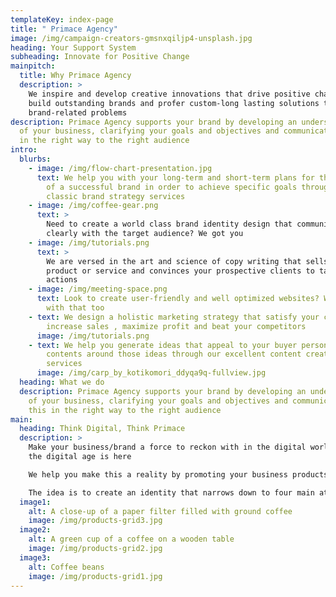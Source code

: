 ```yaml
---
templateKey: index-page
title: " Primace Agency"
image: /img/campaign-creators-gmsnxqiljp4-unsplash.jpg
heading: Your Support System
subheading: Innovate for Positive Change
mainpitch:
  title: Why Primace Agency
  description: >
    We inspire and develop creative innovations that drive positive change. We
    build outstanding brands and profer custom-long lasting solutions to
    brand-related problems
description: Primace Agency supports your brand by developing an understanding
  of your business, clarifying your goals and objectives and communicating this
  in the right way to the right audience
intro:
  blurbs:
    - image: /img/flow-chart-presentation.jpg
      text: We help you with your long-term and short-term plans for the development
        of a successful brand in order to achieve specific goals through our
        classic brand strategy services
    - image: /img/coffee-gear.png
      text: >
        Need to create a world class brand identity design that communicates
        clearly with the target audience? We got you
    - image: /img/tutorials.png
      text: >
        We are versed in the art and science of copy writing that sells your
        product or service and convinces your prospective clients to take
        actions
    - image: /img/meeting-space.png
      text: Look to create user-friendly and well optimized websites? We can help you
        with that too
    - text: We design a holistic marketing strategy that satisfy your clients' needs,
        increase sales , maximize profit and beat your competitors
      image: /img/tutorials.png
    - text: We help you generate ideas that appeal to your buyer persona, creating
        contents around those ideas through our excellent content creation
        services
      image: /img/carp_by_kotikomori_ddyqa9q-fullview.jpg
  heading: What we do
  description: Primace Agency supports your brand by developing an understanding
    of your business, clarifying your goals and objectives and communicating
    this in the right way to the right audience
main:
  heading: Think Digital, Think Primace
  description: >
    Make your business/brand a force to reckon with in the digital world, for
    the digital age is here

    We help you make this a reality by promoting your business products and services through our multiple digital channels

    The idea is to create an identity that narrows down to four main attributes which are growth, positivity, transformation and innovation
  image1:
    alt: A close-up of a paper filter filled with ground coffee
    image: /img/products-grid3.jpg
  image2:
    alt: A green cup of a coffee on a wooden table
    image: /img/products-grid2.jpg
  image3:
    alt: Coffee beans
    image: /img/products-grid1.jpg
---
```

